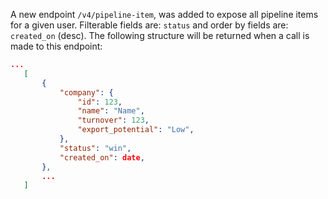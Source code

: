 A new endpoint `/v4/pipeline-item`, was added to expose all pipeline items for a given user. Filterable fields are: `status` and order by fields are: `created_on` (desc). The following structure will be returned when a call is made to this endpoint:

 ```json
 ...
    [
        {
            "company": {
                "id": 123,
                "name": "Name",
                "turnover": 123,
                "export_potential": "Low",
            },
            "status": "win",
            "created_on": date,
        },
        ...
    ]
  ```
